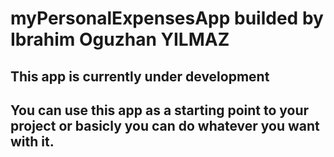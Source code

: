 # myPersonalExpensesApp builded by Ibrahim Oguzhan YILMAZ 

## This app is currently under development

## You can use this app as a starting point to your project or basicly you can do whatever you want with it.
